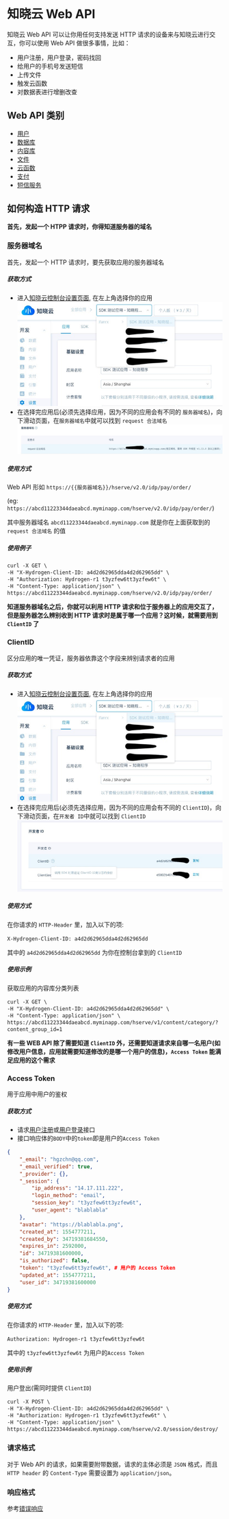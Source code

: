 <!-- ex_nonav -->

# 知晓云 Web API

知晓云 Web API 可以让你用任何支持发送 HTTP 请求的设备来与知晓云进行交互，你可以使用 Web API 做很多事情，比如：

* 用户注册，用户登录，密码找回
* 给用户的手机号发送短信
* 上传文件
* 触发云函数
* 对数据表进行增删改查

## Web API 类别

* [用户](./user.md)
* [数据库](./data/README.md)
* [内容库](./content/README.md)
* [文件](./file/README.md)
* [云函数](./cloud-function.md)
* [支付](./payment.md)
* [短信服务](./sms.md)

## 如何构造 HTTP 请求

**首先，发起一个 HTPP 请求时，你得知道服务器的域名**

### 服务器域名
首先，发起一个 HTTP 请求时，要先获取应用的服务器域名

##### 获取方式
* 进入[知晓云控制台设置页面](https://cloud.minapp.com/dashboard/#/app/settings/info/), 在左上角选择你的应用
![client-id](/web-api/image/client-id.jpg)
* 在选择完应用后(必须先选择应用，因为不同的应用会有不同的 `服务器域名`)，向下滑动页面，在`服务器域名`中就可以找到 `request 合法域名`
![server-url](/web-api/image/server-url.jpg)

##### 使用方式
Web API 形如 `https://{{服务器域名}}/hserve/v2.0/idp/pay/order/` 

(eg: `https://abcd11223344daeabcd.myminapp.com/hserve/v2.0/idp/pay/order/`)

其中服务器域名 `abcd11223344daeabcd.myminapp.com` 就是你在上面获取到的 ``request 合法域名`` 的值

##### 使用例子
```shell
curl -X GET \
-H "X-Hydrogen-Client-ID: a4d2d62965dda4d2d62965dd" \
-H "Authorization: Hydrogen-r1 t3yzfew6tt3yzfew6t" \
-H "Content-Type: application/json" \
https://abcd11223344daeabcd.myminapp.com/hserve/v2.0/idp/pay/order/
```

**知道服务器域名之后，你就可以利用 HTTP 请求和位于服务器上的应用交互了，但是服务器怎么辨别收到 HTTP 请求时是属于哪一个应用？这时候，就需要用到 `ClientID` 了**

### ClientID
区分应用的唯一凭证，服务器依靠这个字段来辨别请求者的应用

##### 获取方式
* 进入[知晓云控制台设置页面](https://cloud.minapp.com/dashboard/#/app/settings/info/), 在左上角选择你的应用
![client-id](/web-api/image/client-id.jpg)
* 在选择完应用后(必须先选择应用，因为不同的应用会有不同的 `ClientID`)，向下滑动页面，在`开发者 ID`中就可以找到 `ClientID`
![client-id-get](/web-api/image/client-id-get.jpg)

##### 使用方式
在你请求的 ``HTTP-Header`` 里，加入以下的项:

`X-Hydrogen-Client-ID: a4d2d62965dda4d2d62965dd`

其中的 `a4d2d62965dda4d2d62965dd` 为你在控制台拿到的 `ClientID`

##### 使用示例
获取应用的内容库分类列表
```shell
curl -X GET \
-H "X-Hydrogen-Client-ID: a4d2d62965dda4d2d62965dd" \
-H "Content-Type: application/json" \
https://abcd11223344daeabcd.myminapp.com/hserve/v1/content/category/?content_group_id=1
```

**有一些 WEB API 除了需要知道 `ClientID` 外，还需要知道请求来自哪一名用户(如修改用户信息，应用就需要知道修改的是哪一个用户的信息)，`Access Token` 能满足应用的这个需求**
 
### Access Token
用于应用中用户的鉴权

##### 获取方式
* 请求[用户注册](/web-api/user.md)或[用户登录](/web-api/user.md)接口
* 接口响应体的`BODY`中的`token`即是用户的`Access Token`
```json
{
    "_email": "hgzchn@qq.com",
    "_email_verified": true,
    "_provider": {},
    "_session": {
        "ip_address": "14.17.111.222",
        "login_method": "email",
        "session_key": "t3yzfew6tt3yzfew6t",
        "user_agent": "blablabla"
    },
    "avatar": "https://blablabla.png",
    "created_at": 1554777211,
    "created_by": 34719381684550,
    "expires_in": 2592000,
    "id": 34719381600000,
    "is_authorized": false,
    "token": "t3yzfew6tt3yzfew6t", # 用户的 Access Token
    "updated_at": 1554777211,
    "user_id": 34719381600000
}
```

##### 使用方式
在你请求的 ``HTTP-Header`` 里，加入以下的项:

`Authorization: Hydrogen-r1 t3yzfew6tt3yzfew6t`

其中的 `t3yzfew6tt3yzfew6t` 为用户的`Access Token`

##### 使用示例
用户登出(需同时提供 `ClientID`)
```shell
curl -X POST \
-H "X-Hydrogen-Client-ID: a4d2d62965dda4d2d62965dd" \
-H "Authorization: Hydrogen-r1 t3yzfew6tt3yzfew6t" \
-H "Content-Type: application/json" \
https://abcd11223344daeabcd.myminapp.com/hserve/v2.0/session/destroy/
```

### 请求格式
对于 Web API 的请求，如果需要附带数据，请求的主体必须是 `JSON` 格式，而且 `HTTP header` 的 `Content-Type` 需要设置为 `application/json`。

### 响应格式
参考[错误响应](./error-code.md)
